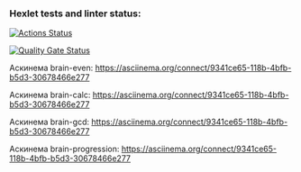 ### Hexlet tests and linter status:
[![Actions Status](https://github.com/Alina-7/frontend-project-lvl1/actions/workflows/hexlet-check.yml/badge.svg)](https://github.com/Alina-7/frontend-project-lvl1/actions)

[![Quality Gate Status](https://sonarcloud.io/api/project_badges/measure?project=Alina-7_frontend-project-lvl1&metric=alert_status)](https://sonarcloud.io/summary/new_code?id=Alina-7_frontend-project-lvl1)

Aскинемa brain-even:
https://asciinema.org/connect/9341ce65-118b-4bfb-b5d3-30678466e277

Aскинемa brain-calc:
https://asciinema.org/connect/9341ce65-118b-4bfb-b5d3-30678466e277

Аскинема brain-gcd:
https://asciinema.org/connect/9341ce65-118b-4bfb-b5d3-30678466e277

Аскинема brain-progression:
https://asciinema.org/connect/9341ce65-118b-4bfb-b5d3-30678466e277